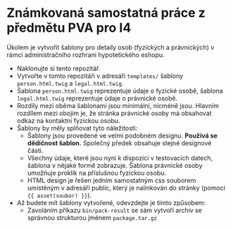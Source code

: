 # Známkovaná samostatná práce z předmětu PVA pro I4

Úkolem je vytvořit šablony pro detaily osob (fyzických a právnických) v rámci administračního rozhraní hypotetického eshopu.

* Naklonujte si tento repozitář.
* Vytvořte v tomto repozitáři v adresáři `templates/` šablony `person.html.twig` a `legal.html.twig`.
* Šablona `person.html.twig` reprezentuje údaje o fyzické osobě, šablona `legal.html.twig` reprezentuje údaje o právnické osobě.
* Rozdíly mezi oběma šablonami jsou minimální, nicméně jsou. Hlavním rozdílem mezi obojím je, že stránka právnické osoby má obsahovat odkaz na kontaktní fyzickou osobu.
* Šablony by měly splňovat tyto náležitosti:
  - Šablony jsou provedené ve velmi podobném designu. **Používá se dědičnost šablon.** Společný předek obsahuje stejné designové části.
  - Všechny údaje, které jsou nyní k dispozici v testovacích datech, šablona v nějaké formě zobrazuje. Šablona právnické osoby umožňuje proklik na příslušnou fyzickou osobu.
  - HTML design je řešen jedním samostatným css souborem umístěným v adresáři public, který je nalinkován do stránky (pomocí `{{ asset(soubor) }}`).
* Až budete mít šablony vytvořené, odevzdejte je tímto způsobem:
  - Zavoláním příkazu `bin/pack-result` se sám vytvoří archiv se správnou strukturou jménem `package.tar.gz`

